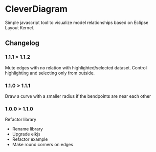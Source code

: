 # CleverDiagram

Simple javascript tool to visualize model relationships based on Eclipse Layout Kernel.

## Changelog

### 1.1.1 > 1.1.2

Mute edges with no relation with highlighted/selected dataset.
Control highlighting and selecting only from outside.

### 1.1.0 > 1.1.1

Draw a curve with a smaller radius if the bendpoints are near each other

### 1.0.0 > 1.1.0

Refactor library
* Rename library
* Upgrade elkjs
* Refactor example
* Make round corners on edges

